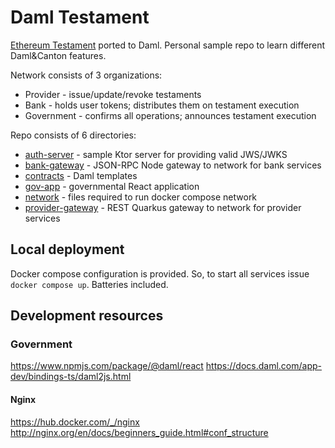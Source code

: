 # Daml Testament

[Ethereum Testament](../ethereum/) ported to Daml. 
Personal sample repo to learn different Daml&Canton features.

<!-- TODO: add diagram -->

Network consists of 3 organizations:

* Provider - issue/update/revoke testaments
* Bank - holds user tokens; distributes them on testament execution
* Government - confirms all operations; announces testament execution

Repo consists of 6 directories:

* [auth-server](./auth-server/) - sample Ktor server for providing valid JWS/JWKS
* [bank-gateway](./bank-gateway) - JSON-RPC Node gateway to network for bank services
* [contracts](./contracts/) - Daml templates
* [gov-app](./gov-app) - governmental React application
* [network](./network/) - files required to run docker compose network
* [provider-gateway](./provider-gateway/) - REST Quarkus gateway to network for provider services

## Local deployment

Docker compose configuration is provided. 
So, to start all services issue `docker compose up`. Batteries included.

## Development resources

### Government

https://www.npmjs.com/package/@daml/react
https://docs.daml.com/app-dev/bindings-ts/daml2js.html


#### Nginx

https://hub.docker.com/_/nginx
http://nginx.org/en/docs/beginners_guide.html#conf_structure
